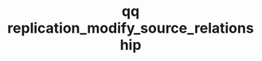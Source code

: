 ---
category: replication
command: replication_modify_source_relationship
optional_options:
- alternate: []
  help: Unique identifier of the source replication relationship
  name: --id
  required: true
- alternate: []
  help: The target IP address
  name: --new-target-address
  required: false
- alternate: []
  help: Network port to replicate to on the target
  name: --new-target-port
  required: false
- alternate:
  - --timezone
  help: The timezone for the relationship's blackout windows (e.g. America/Los_Angeles
    or UTC). See the time_list_timezones qq command for a complete list of supported
    timezones.
  name: -z
  required: false
permalink: /qq-cli-command-guide/replication/replication_modify_source_relationship.html
positional_options: []
sidebar: qq_cli_command_reference_sidebar
summary: This section explains how to use the <code>qq replication_modify_source_relationship</code>
  command.
synopsis: Modify an existing source replication relationship.
title: qq replication_modify_source_relationship
usage: "qq replication_modify_source_relationship [-h] --id ID [--new-target-address\
  \ NEW_TARGET_ADDRESS] [--new-target-port NEW_TARGET_PORT] [-z TIMEZONE] [--enable-replication\
  \ {true,false}] [--set-source-directory-read-only {true,false}]\n    [--map-local-ids-to-nfs-ids\
  \ {true,false}]"
zendesk_source: qq CLI Command Guide

---